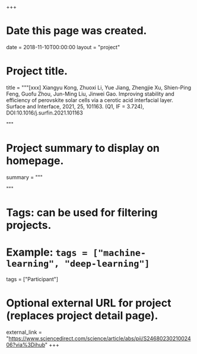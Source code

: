+++
# Date this page was created.
date = 2018-11-10T00:00:00
layout = "project"

# Project title.
title = """[xxx] Xiangyu Kong, Zhuoxi Li, Yue Jiang, Zhengjie Xu, Shien-Ping Feng, Guofu Zhou, Jun-Ming Liu, Jinwei Gao. Improving stability and efficiency of perovskite solar cells via a cerotic acid interfacial layer. Surface and Interface, 2021, 25, 101163. (Q1, IF = 3.724), DOI:10.1016/j.surfin.2021.101163 

"""

# Project summary to display on homepage.
summary = """

 """

# Tags: can be used for filtering projects.
# Example: `tags = ["machine-learning", "deep-learning"]`
tags = ["Participant"]

# Optional external URL for project (replaces project detail page).
external_link = "https://www.sciencedirect.com/science/article/abs/pii/S2468023021002406?via%3Dihub"
+++
